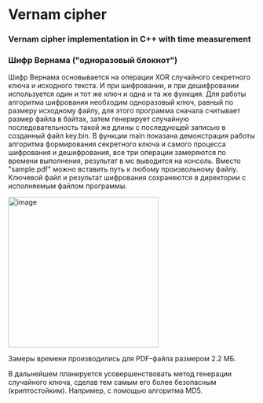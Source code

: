 # Vernam cipher
### Vernam cipher implementation in C++ with time measurement
### Шифр Вернама ("одноразовый блокнот")
Шифр Вернама основывается на операции XOR случайного секретного ключа и исходного текста.
И при шифровании, и при дешифровании используется один и тот же ключ и одна и та же функция.
Для работы алгоритма шифрования необходим одноразовый ключ, равный по размеру исходному файлу, для этого
программа сначала считывает размер файла в байтах, затем генерирует случайную последовательность такой же длины
с последующей записью в созданный файл key.bin. В функции main показана демонстрация работы алгоритма формирования
секретного ключа и самого процесса шифрования и дешифрования, все три операции замеряются по времени выполнения, результат в мс выводится на консоль.
Вместо "sample.pdf" можно вставить путь к любому произвольному файлу. Ключевой файл и результат шифрования сохраняются в директории с исполняемым файлом программы.

<img width="306" alt="image" src="https://user-images.githubusercontent.com/46458667/174833688-955b7466-eaaa-43f0-9d2d-ba2b14be88db.png">

Замеры времени производились для PDF-файла размером 2.2 МБ.

В дальнейшем планируется усовершенствовать метод генерации случайного ключа, сделав тем самым его более безопасным (криптостойким). Например, с помощью алгоритма MD5.
